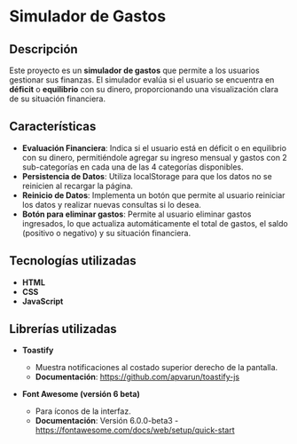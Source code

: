 # Simulador de Gastos

## Descripción

Este proyecto es un **simulador de gastos** que permite a los usuarios gestionar sus finanzas. El simulador evalúa si el usuario se encuentra en **déficit** o **equilibrio** con su dinero, proporcionando una visualización clara de su situación financiera.

## Características

- **Evaluación Financiera**: Indica si el usuario está en déficit o en equilibrio con su dinero, permitiéndole agregar su ingreso mensual y gastos con 2 sub-categorías en cada una de las 4 categorías disponibles.
- **Persistencia de Datos**: Utiliza localStorage para que los datos no se reinicien al recargar la página.
- **Reinicio de Datos**: Implementa un botón que permite al usuario reiniciar los datos y realizar nuevas consultas si lo desea.
- **Botón para eliminar gastos**: Permite al usuario eliminar gastos ingresados, lo que actualiza automáticamente el total de gastos, el saldo (positivo o negativo) y su situación financiera.

## Tecnologías utilizadas

- **HTML**
- **CSS**
- **JavaScript**

## Librerías utilizadas

- **Toastify**
   - Muestra notificaciones al costado superior derecho de la pantalla.
   - **Documentación**: https://github.com/apvarun/toastify-js

- **Font Awesome (versión 6 beta)**
   - Para íconos de la interfaz.
   - **Documentación**: Versión 6.0.0-beta3 - https://fontawesome.com/docs/web/setup/quick-start
